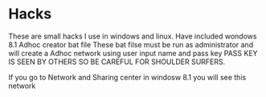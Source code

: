 Hacks
=====

These are small hacks I use in windows and linux.
Have included wondows 8.1 Adhoc creator bat file
  These bat filse must be run as administrator and will create a Adhoc network using user input name and pass key
  PASS KEY IS SEEN BY OTHERS SO BE CAREFUL FOR SHOULDER SURFERS.
  
  If you go to Network and Sharing center in windosw 8.1 you will see this network
